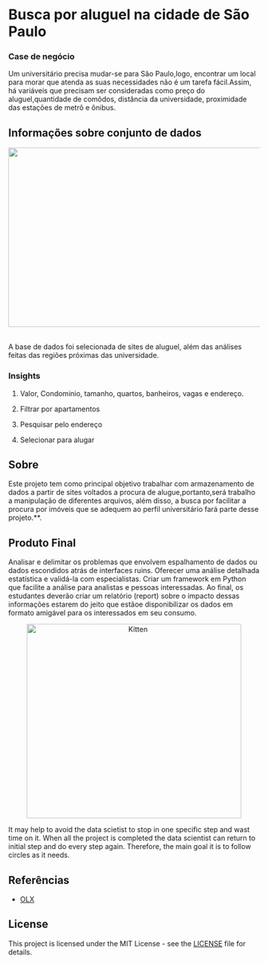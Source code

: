 # Busca por aluguel na cidade de São Paulo 
### Case de negócio 
Um universitário precisa mudar-se para São Paulo,logo, encontrar um local para morar que atenda as suas necessidades não é um tarefa fácil.Assim, há variáveis que precisam ser consideradas como preço do aluguel,quantidade de comôdos, distância da universidade, proximidade das estações de metrô e ônibus.
 

## Informações sobre conjunto de dados

<div align='center'>
    <img src='https://th.bing.com/th/id/R.4ac939a9d045e9e8c8f3db73c2658a3f?rik=SBy9gXGjmOYPRw&pid=ImgRaw&r=0' width='120%' height='360px'>
</div>

<br>

A base de dados foi selecionada de sites de aluguel, além das análises feitas das regiões próximas das universidade.
### Insights

1. Valor, Condominio, tamanho, quartos, banheiros, vagas e endereço.

2. Filtrar por apartamentos

3. Pesquisar pelo endereço

4. Selecionar para alugar

## Sobre

Este projeto tem como principal objetivo trabalhar com armazenamento de dados a partir de sites voltados a procura de alugue,portanto,será trabalho a manipulação de diferentes arquivos, além disso, a busca por facilitar a procura por imóveis que se adequem ao perfil universitário fará parte desse projeto.**. 

## Produto Final 
Analisar e delimitar os problemas que envolvem espalhamento de dados ou dados escondidos atrás de interfaces ruins. Oferecer uma análise detalhada estatística e validá-la com 
especialistas. Criar um framework em Python que facilite a análise para analistas e pessoas interessadas. Ao final, os estudantes deverão criar um relatório (report) sobre o impacto dessas informações estarem do jeito que estãoe disponibilizar os dados em formato amigável para os interessados em seu consumo.



<p align="center">
    <img src="https://artia.com/wp-content/uploads/2019/06/metodologia-e-metodo.jpg" alt="Kitten" title="A cute kitten" width="430" height="390" />
</p>

It may help to avoid the data scietist to stop in one specific step and wast time on it. When all the project is completed the data scientist can return to initial step and do every step again. Therefore, the main goal it is to follow circles as it needs.

<!--
### Pipeline

* Opening

* Data Descriptions

* Feature Engineering

* Data Exploration

* Filtering Variables

* Exploratory Data Analysis

* Data Preparation

* Feature Selection

* Machine Learning Modeling

* Hyperparameter Fine Tuning

* Traduction and Error's Interpretation

* Deploy
-->

## Referências

* [OLX](https://sp.olx.com.br/grande-campinas)

## License

This project is licensed under the MIT License - see the [LICENSE](LICENSE) file for details.
